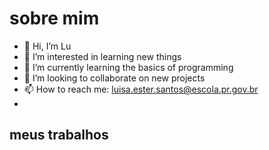 # sobre mim
- 👋 Hi, I’m Lu
- 👀 I’m interested in learning new things
- 🌱 I’m currently learning the basics of programming
- 💞️ I’m looking to collaborate on new projects
- 📫 How to reach me: luisa.ester.santos@escola.pr.gov.br
- 
## meus trabalhos
<!---
Luh-E/Luh-E is a ✨ special ✨ repository because its `README.md` (this file) appears on your GitHub profile.
You can click the Preview link to take a look at your changes.
--->
